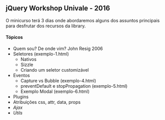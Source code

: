 ## jQuery Workshop Univale - 2016
O minicurso terá 3 dias onde abordaremos alguns dos assuntos principais para desfrutar dos recursos da library.

#### Tópicos
* Quem sou? De onde vim? John Resig 2006
* Seletores (exemplo-1.html)
	* Nativos
	* Sizzle
	* Criando um seletor customizável
* Eventos
	* Capture vs Bubble (exemplo-4.html)
	* preventDefault e stopPropagation (exemplo-5.html)
	* Exemplo Modal (exemplo-6.html)
* Plugins
* Atribuições css, attr, data, props
* *Ajax*
* *Utils*
